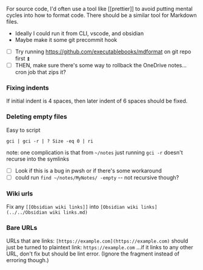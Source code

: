 For source code, I'd often use a tool like [[prettier]] to avoid putting mental cycles into how to format code.
There should be a similar tool for Markdown files. 

- Ideally I could run it from CLI, vscode, and obsidian
- Maybe make it some git precommit hook 

- [ ] Try running https://github.com/executablebooks/mdformat on git repo first ⏫
- [ ] THEN, make sure there's some way to rollback the OneDrive notes... cron job that zips it?

### Fixing indents
If initial indent is 4 spaces, then later indent of 6 spaces should be fixed.

### Deleting empty files
Easy to script
```pwsh
gci | gci -r | ? Size -eq 0 | ri
```

note: one complication is that from `~/notes` just running `gci -r`  doesn't recurse into the symlinks
- [ ] Look if this is a bug in pwsh or if there's some workaround
- [ ] could run `find ~/notes/MyNotes/ -empty` -- not recursive though?
### Wiki urls
Fix any `[[Obsidian wiki links]]` into `[Obsidian wiki links](../../Obsidian wiki links.md)`

### Bare URLs
URLs that are links: `[https://example.com](https://example.com)` should just be turned to plaintext link: `https://example.com`
...if it links to any other URL, don't fix but should be lint error. (Ignore the fragment instead of erroring though.)

